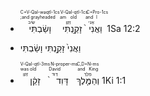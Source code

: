 - <p dir="rtl">1Sa 12:2  <RUBY><ruby><ruby>וַאֲנִי֙<rt>אֲנִי</rt></ruby><rt>and I</rt></ruby><rt>C+Pro-1cs</rt></RUBY> <RUBY><ruby><ruby>זָקַ֣נְתִּי<rt>זָקֵן</rt></ruby><rt>am old</rt></ruby><rt>V-Qal-qtl-1cs</rt></RUBY> <RUBY><ruby><ruby>וָשַׂ֔בְתִּי<rt>שִׂיב</rt></ruby><rt>and grayheaded;</rt></ruby><rt>C+V-Qal-wəqtl-1cs</rt></RUBY></p>
- וַאֲנִי֙ זָקַ֣נְתִּי וָשַׂ֔בְתִּי
- <p dir="rtl">1Ki 1:1 <RUBY><ruby><ruby>וְהַמֶּ֤לֶךְ<rt>מֶלֶךְ</rt></ruby><rt>and King</rt></ruby><rt>C,D+N-ms</rt></RUBY> <RUBY><ruby><ruby>דָּוִד֙<rt>דָּוִד</rt></ruby><rt>David</rt></ruby><rt>N-proper-ms</rt></RUBY> <RUBY><ruby><ruby>זָקֵ֔ן<rt>זָקֵן</rt></ruby><rt>was old</rt></ruby><rt>V-Qal-qtl-3ms</rt></RUBY> </p>